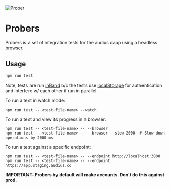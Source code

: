 ![Prober](https://user-images.githubusercontent.com/2731362/61009053-44363a00-a326-11e9-8bde-c16901b9932b.png "Prober")

# Probers

Probers is a set of integration tests for the audius dapp using a headless browser.

## Usage
```
npm run test
```

Note, tests are run [inBand](https://jestjs.io/docs/en/cli#runinband) b/c the tests use [localStorage](https://developer.mozilla.org/en-US/docs/Web/API/Window/localStorage) for authentication and interfere w/ each other if run in parallel. 

To run a test in watch mode:  
```
npm run test -- <test-file-name> --watch
```

To run a test and view its progress in a browser:
```
npm run test -- <test-file-name> -- --browser
npm run test -- <test-file-name> -- --browser --slow 2000  # Slow down operations by 2000 ms
```

To run a test against a specific endpoint:
```
npm run test -- <test-file-name> -- --endpoint http://localhost:3000
npm run test -- <test-file-name> -- --endpoint https://app.staging.audius.co
```
**IMPORTANT: Probers by default will make accounts. Don't do this against prod.**